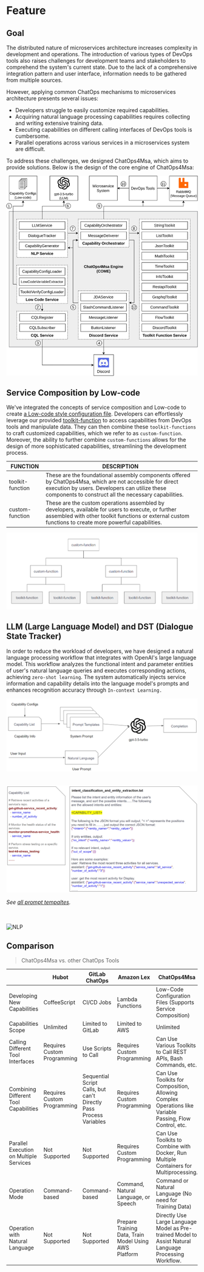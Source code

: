 # Feature

## Goal

The distributed nature of microservices architecture increases complexity in development and operations. The introduction of various types of DevOps tools also raises challenges for development teams and stakeholders to comprehend the system's current state. Due to the lack of a comprehensive integration pattern and user interface, information needs to be gathered from multiple sources.

However, applying common ChatOps mechanisms to microservices architecture presents several issues:

- Developers struggle to easily customize required capabilities.
- Acquiring natural language processing capabilities requires collecting and writing extensive training data.
- Executing capabilities on different calling interfaces of DevOps tools is cumbersome.
- Parallel operations across various services in a microservices system are difficult.

To address these challenges, we designed ChatOps4Msa, which aims to provide solutions. Below is the design of the core engine of ChatOps4Msa:

<div><img width="700px" alt="ChatOps4Msa Engine Architecture" src="./image/ChatOps4Msa-Engine-Architecture.jpg"></div>

## Service Composition by Low-code

We've integrated the concepts of service composition and Low-code to create [a Low-code style configuration file](./custom_capability.md). Developers can effortlessly leverage our provided [toolkit-function](./capability-guideline/toolkit_list.md) to access capabilities from DevOps tools and manipulate data. They can then combine these `toolkit-functions` to craft customized capabilities, which we refer to as `custom-function`. Moreover, the ability to further combine `custom-functions` allows for the design of more sophisticated capabilities, streamlining the development process.

| FUNCTION         | DESCRIPTION                                                                                                                                                                                                         |
| ---------------- | ------------------------------------------------------------------------------------------------------------------------------------------------------------------------------------------------------------------- |
| toolkit-function | These are the foundational assembly components offered by ChatOps4Msa, which are not accessible for direct execution by users. Developers can utilize these components to construct all the necessary capabilities. |
| custom-function  | These are the custom operations assembled by developers, available for users to execute, or further assembled with other toolkit functions or external custom functions to create more powerful capabilities.       |

<div><img alt="Function Architecture" src="./image/Function-Architecture.png"></div>

## LLM (Large Language Model) and DST (Dialogue State Tracker)

In order to reduce the workload of developers, we have designed a natural language processing workflow that integrates with OpenAI's large language model. This workflow analyzes the functional intent and parameter entities of user's natural language queries and executes corresponding actions, achieving `zero-shot learning`. The system automatically injects service information and capability details into the language model's prompts and enhances recognition accuracy through `In-context Learning.`

<div><img alt="LLM in NLP" src="./image/LLM-In-NLP.png"></div>

<br />
<br />

<div><img alt="Prompt Template Example" src="./image/Prompt-Template-Example.png"></div>

_See [all prompt tempaltes](../src/main/resources/prompts)._

<br />
<br />

<div><img width="700px" alt="NLP" src="./image/NLP.jpg"></div>

## Comparison

> ChatOps4Msa vs. other ChatOps Tools

|                                         | Hubot                       | GitLab ChatOps                                                     | Amazon Lex                                            | ChatOps4Msa                                                                                             |
| --------------------------------------- | --------------------------- | ------------------------------------------------------------------ | ----------------------------------------------------- | ------------------------------------------------------------------------------------------------------- |
| Developing New Capabilities             | CoffeeScript                | CI/CD Jobs                                                         | Lambda Functions                                      | Low-Code Configuration Files (Supports Service Composition)                                             |
| Capabilities Scope                      | Unlimited                   | Limited to GitLab                                                  | Limited to AWS                                        | Unlimited                                                                                               |
| Calling Different Tool Interfaces       | Requires Custom Programming | Use Scripts to Call                                                | Requires Custom Programming                           | Can Use Various Toolkits to Call REST APIs, Bash Commands, etc.                                         |
| Combining Different Tool Capabilities   | Requires Custom Programming | Sequential Script Calls, but can't Directly Pass Process Variables | Requires Custom Programming                           | Can Use Toolkits for Composition, Allowing Complex Operations like Variable Passing, Flow Control, etc. |
| Parallel Execution on Multiple Services | Not Supported               | Not Supported                                                      | Requires Custom Programming                           | Can Use Toolkits to Combine with Docker, Run Multiple Containers for Multiprocessing.                   |
| Operation Mode                          | Command-based               | Command-based                                                      | Command, Natural Language, or Speech                  | Command or Natural Language (No need for Training Data)                                                 |
| Operation with Natural Language         | Not Supported               | Not Supported                                                      | Prepare Training Data, Train Model Using AWS Platform | Directly Use Large Language Model as Pre-trained Model to Assist Natural Language Processing Workflow.  |